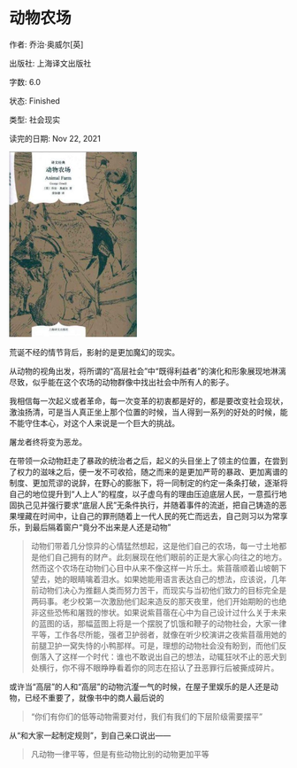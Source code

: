 # 动物农场

作者: 乔治·奥威尔[英]

出版社: 上海译文出版社

字数: 6.0

状态: Finished

类型: 社会现实

读完的日期: Nov 22, 2021

<img src="动物农场.imgs/image-20211122214752574.png" alt="image-20211122214752574" style="zoom: 67%;" />

荒诞不经的情节背后，影射的是更加魔幻的现实。

从动物的视角出发，将所谓的“高层社会”中“既得利益者”的演化和形象展现地淋漓尽致，似乎能在这个农场的动物群像中找出社会中所有人的影子。

我相信每一次起义或者革命，每一次变革的初衷都是好的，都是要改变社会现状，激浊扬清，可是当人真正坐上那个位置的时候，当人得到一系列的好处的时候，能不能守住本心，对这个人来说是一个巨大的挑战。

屠龙者终将变为恶龙。

在带领一众动物赶走了暴政的统治者之后，起义的头目坐上了领主的位置，在尝到了权力的滋味之后，便一发不可收拾，随之而来的是更加严苛的暴政、更加离谱的制度、更加荒谬的说辞，在野心的膨胀下，将一同制定的约定一条条打破，逐渐将自己的地位提升到“人上人”的程度，以子虚乌有的理由压迫底层人民，一意孤行地固执己见并强行要求“底层人民”无条件执行，并随着事件的流逝，把自己铸造的恶果埋藏在时间中，让自己的罪刑随着上一代人民的死亡而远去，自己则习以为常享乐，到最后隔着窗户“竟分不出来是人还是动物” 

> 动物们带着几分惊异的心情猛然想起，这是他们自己的农场，每一寸土地都是他们自己拥有的财产。此刻展现在他们眼前的正是大家心向往之的地方。然而这个农场在动物们心目中从来不像这样一片乐土。紫苜蓿顺着山坡朝下望去，她的眼睛噙着泪水。如果她能用语言表达自己的想法，应该说，几年前动物们决心为推翻人类而努力苦干，而现实与当初他们致力的目标完全是两码事。老少校第一次激励他们起来造反的那天夜里，他们开始期盼的也绝非这些恐怖和屠戮的惨状。如果说紫苜蓿在心中为自己设计过什么关于未来的蓝图的话，那幅蓝图上将是一个摆脱了饥饿和鞭子的动物社会，大家一律平等，工作各尽所能，强者卫护弱者，就像在听少校演讲之夜紫苜蓿用她的前腿卫护一窝失恃的小鸭那样。可是，理想的动物社会没有盼到，而他们反倒落入了这样一个时代：谁也不敢说出自己的想法，动辄狂吠不止的恶犬到处横行，你不得不眼睁睁看着你的同志在招认了丑恶罪行后被撕成碎片。

或许当“高层”的人和“高层”的动物沆瀣一气的时候，在屋子里娱乐的是人还是动物，已经不重要了，就像书中的商人最后说的

> “你们有你们的低等动物需要对付，我们有我们的下层阶级需要摆平”

从“和大家一起制定规则”，到自己亲口说出——

> 凡动物一律平等，但是有些动物比别的动物更加平等



